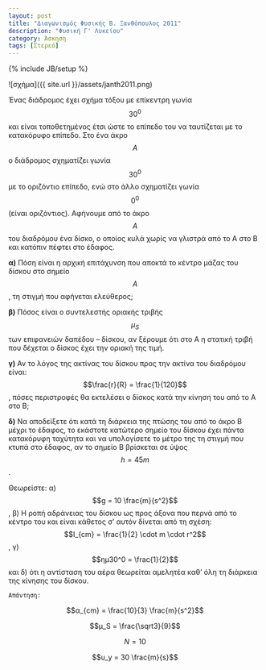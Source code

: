```yaml
---
layout: post
title: "Διαγωνισμός Φυσικής Β. Ξανθόπουλος 2011"
description: "Φυσική Γ' Λυκείου"
category: Άσκηση
tags: [Στερεό]
---
```

{% include JB/setup %}


![σχήμα]({{ site.url }}/assets/janth2011.png) 


Ένας διάδρομος έχει σχήμα τόξου με επίκεντρη γωνία $$30^0$$ και είναι τοποθετημένος έτσι ώστε το επίπεδο του να ταυτίζεται με το
κατακόρυφο επίπεδο. Στο ένα άκρο $$Α$$ ο διάδρομος σχηματίζει γωνία $$30^0$$ με το οριζόντιο επίπεδο, ενώ στο άλλο σχηματίζει γωνία $$0^0$$ (είναι οριζόντιος). Αφήνουμε από το άκρο $$Α$$ του διαδρόμου ένα δίσκο, ο οποίος κυλά χωρίς να γλιστρά από το Α στο Β και κατόπιν πέφτει στο έδαφος. 


**α)** Πόση είναι η αρχική επιτάχυνση που αποκτά το κέντρο μάζας του δίσκου στο σημείο $$Α$$, τη στιγμή που αφήνεται ελεύθερος;


**β)** Πόσος είναι ο συντελεστής οριακής τριβής $$μ_S$$ των επιφανειών δαπέδου – δίσκου, αν ξέρουμε ότι στο Α η στατική τριβή που δέχεται ο δίσκος έχει την οριακή της τιμή.


**γ)** Αν το λόγος της ακτίνας του δίσκου προς την ακτίνα του διαδρόμου είναι: $$\frac{r}{R} = \frac{1}{120}$$, πόσες περιστροφές θα εκτελέσει ο δίσκος κατά την κίνηση του από το Α στο Β;


**δ)** Να αποδείξετε ότι κατά τη διάρκεια της πτώσης του από το άκρο Β μέχρι το έδαφος, το εκάστοτε κατώτερο σημείο του δίσκου έχει πάντα κατακόρυφη ταχύτητα και να υπολογίσετε το μέτρο της τη στιγμή που κτυπά στο έδαφος, αν το σημείο Β βρίσκεται σε ύψος $$h = 45m$$. 


Θεωρείστε: α) $$g = 10 \frac{m}{s^2}$$, β) Η ροπή αδράνειας του δίσκου ως προς άξονα που περνά από το κέντρο του και είναι κάθετος σ’ αυτόν δίνεται από τη σχέση: $$Ι_{cm} = \frac{1}{2} \cdot m \cdot r^2$$, γ) $$ημ30^0 = \frac{1}{2}$$ και δ) ότι η αντίσταση του αέρα θεωρείται αμελητέα καθ’ όλη τη διάρκεια της κίνησης του δίσκου.


`Απάντηση:`

$$α_{cm} = \frac{10}{3} \frac{m}{s^2}$$

$$μ_S = \frac{\sqrt3}{9}$$

$$N = 10$$

$$υ_y = 30 \frac{m}{s}$$
